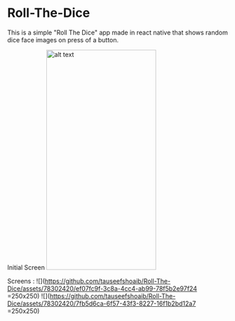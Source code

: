 # Roll-The-Dice
This is a simple "Roll The Dice" app made in react native that shows random dice face images on press of a button.

Initial Screen
 <img src="https://github.com/tauseefshoaib/Roll-The-Dice/assets/78302420/05eaaf7b-3cd9-4016-8bf7-46e89ac58bfa" alt="alt text" width="250" height="500">




Screens :
![](https://github.com/tauseefshoaib/Roll-The-Dice/assets/78302420/ef07fc9f-3c8a-4cc4-ab99-78f5b2e97f24 =250x250)
![](https://github.com/tauseefshoaib/Roll-The-Dice/assets/78302420/7fb5d6ca-6f57-43f3-8227-16f1b2bd12a7 =250x250)
